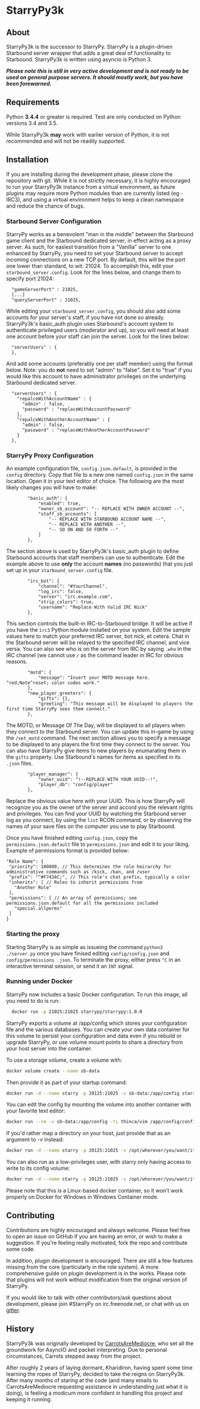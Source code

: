 # StarryPy3k

## About
StarryPy3k is the successor to StarryPy. StarryPy is a plugin-driven Starbound
server wrapper that adds a great deal of functionality to Starbound. StarryPy3k
 is written using asyncio is Python 3.

***Please note this is still in very active development and is not ready to be
used on general purpose servers. It should mostly work, but you have been
forewarned.***

## Requirements
Python **3.4.4** or greater is required. Test are only conducted on Python
versions 3.4 and 3.5.

While StarryPy3k **may** work with earlier version of Python, it is not
recommended and will not be readily supported.

## Installation
If you are installing during the development phase, please clone the repository
 with git. While it is not strictly necessary, it is highly encouraged to
 run your StarryPy3k instance from a virtual environment, as future plugins
 may require more Python modules than are currently listed (eg - IRC3), and
 using a virtual environment helps to keep a clean namespace and reduce the
 chance of bugs.

### Starbound Server Configuration
StarryPy works as a benevolent "man in the middle" between the Starbound game
client and the Starbound dedicated server, in effect acting as a proxy server.
As such, for easiest transition from a "Vanilla" server to one enhanced by
StarryPy, you need to set your Starbound server to accept incoming connections
on a new TCP port.  By default, this will be the port one lower than standard,
to wit: 21024.  To accomplish this, edit your `starbound_server.config`.  Look
for the lines below, and change them to specify port 21024:

```
  "gameServerPort" : 21025,
  [...]
  "queryServerPort" : 21025,
```

While editing your `starbound_server.config`, you should also add some accounts
for your server's staff, if you have not done so already. StarryPy3k's
basic_auth plugin uses Starbound's account system to authenticate privileged
users (moderator and up), so you will need at least one account before your
staff can join the server. Look for the lines below:

```
  "serverUsers" : {
  },
```

And add some accounts (preferably one per staff member) using the format below.
Note: you do **not** need to set "admin" to "false". Set it to "true" if you
would like this account to have administrator privileges on the underlying
Starbound dedicated server.

```
  "serverUsers" : {
    "repalceWithAccountName" : {
      "admin" : false,
      "password" : "replaceWithAccountPassword"
    },
    "repalceWithAnotherAccountName" : {
      "admin" : false,
      "password" : "replaceWithAnotherAccountPassword"
    }
  },
```

### StarryPy Proxy Configuration
An example configuration file, `config.json.default`, is provided in the
`config` directory.  Copy that file to a new one named `config.json` in the
same location.  Open it in your text editor of choice.  The following are the
most likely changes you will have to make:

```
        "basic_auth": {
            "enabled": true,
            "owner_sb_account": "-- REPLACE WITH OWNER ACCOUNT --",
            "staff_sb_accounts": [
                "-- REPLACE WITH STARBOUND ACCOUNT NAME --",
                "-- REPLACE WITH ANOTHER --",
                "-- SO ON AND SO FORTH --"
            ]
        },
```

The section above is used by StarryPy3k's basic_auth plugin to define
Starbound accounts that staff members can use to authenticate. Edit the example
above to use **only** the account **names** (no passwords) that you just set up
in your `starbound_server.config` file.

```
        "irc_bot": {
            "channel": "#YourChannel",
            "log_irc": false,
            "server": "irc.example.com",
            "strip_colors": true,
            "username": "Replace With Valid IRC Nick"
        },
```

This section controls the built-in IRC-to-Starbound bridge.  It will be active
if you have the `irc3` Python module installed on your system.  Edit the sample
values here to match your preferred IRC server, bot nick, et cetera.  Chat in
the Starbound server will be relayed to the specified IRC channel, and vice
versa.  You can also see who is on the server from IRC by saying `.who` in the
IRC channel (we cannot use `/` as the command leader in IRC for obvious reasons.

```
        "motd": {
            "message": "Insert your MOTD message here. ^red;Note^reset; color codes work."
        },
        "new_player_greeters": {
            "gifts": {},
            "greeting": "This message will be displayed to players the first time StarryPy sees them connect."
        },
```

The MOTD, or Message Of The Day, will be displayed to all players when they
connect to the Starbound server.  You can update this in-game by using the
`/set_motd` command.  The next section allows you to specify a message to be
displayed to any players the first time they connect to the server.  You can
also have StarryPy give items to new players by enumarating them in the `gifts`
property.  Use Starbound's names for items as specified in its `.json` files.

```
        "player_manager": {
            "owner_uuid": "!--REPLACE WITH YOUR UUID--!",
            "player_db": "config/player"
        },
```

Replace the obvious value here with your UUID.  This is how StarryPy will
recognize you as the owner of the server and accord you the relevant rights
and privileges.  You can find your UUID by watching the Starbound server log
as you connect, by using the `list` RCON command, or by observing the names
of your save files on the computer you use to play Starbound.

Once you have finished editing `config.json`, copy the `permissions.json.default`
 file to `permissions.json` and edit it to your liking. Example of 
 permissions format is provided below:
 ```
"Role Name": {
  "priority": 100000, // This determines the role heirarchy for administrative commands such as /kick, /ban, and /user
  "prefix": "^#F7434C;", // This role's chat prefix, typically a color
  "inherits": [ // Roles to inherit permissions from
    "Another Role"
  ],
  "permissions": [ // An array of permissions; see permissions.json.default for all the permissions included
    "special.allperms"
  ]
}
```

### Starting the proxy
Starting StarryPy is as simple as issueing the command `python3 ./server.py`
once you have finised editing `config/config.json` and `config/permissions
.json`.  To terminate the proxy, either press `^C` in an interactive 
terminal session, or send it an `INT` signal.

### Running under Docker
StarryPy now includes a basic Docker configuration.  To run this image, 
all you need to do is run:

```bash
  docker run -p 21025:21025 starrypy/starrypy:1.0.0
```

StarryPy exports a volume at /app/config which stores your configuration file and 
the various databases.  You can create your own data container for this volume to persist
your configuration and data even if you rebuild or upgrade StarryPy, or use volume 
mount points to share a directory from your host server into the container.

To use a storage volume, create a volume with:

```bash
docker volume create --name sb-data
```

Then provide it as part of your startup command:

```bash
docker run -d --name starry -p 20125:21025 -v sb-data:/app/config starrypy/starrypy:1.0.0
```

You can edit the config by mounting the volume into another container with your favorite text editor:
```bash
docker run --rm -v sb-data:/app/config -ti thinca/vim /app/config/config.json
```

If you'd rather map a directory on your host, just provide that as an argument to -v instead:

```bash
docker run -d --name starry -p 20125:21025 -v /opt/wherever/you/want/it:/app/config starrypy/starrypy:1.0.0
```

You can also run as a low-privileges user, with starry only having access to write to its config volume:
```bash 
docker run -d --name starry -p 20125:21025 -v /opt/wherever/you/want/it:/app/config --user 1002 starrypy/starrypy:1.0.0
```


Please note that this is a Linux-based docker container, so it won't work properly on Docker
for Windows in Windows Container mode.

## Contributing
Contributions are highly encouraged and always welcome. Please feel free to
open an issue on GitHub if you are having an error, or wish to make a
suggestion. If you're feeling really motivated, fork the repo and contribute
 some code.

In addition, plugin development is encouraged. There are still a few features
missing from the core (particularly in the role system). A more comprehensive
guide on plugin development is in the works. Please note that plugins will not
work without modification from the original version of StarryPy.

If you would like to talk with other contributors/ask questions about
development, please join #StarryPy on irc.freenode.net, or chat with us on
[gitter](https://gitter.im/StarryPy).

## History
StarryPy3k was originally developed by [CarrotsAreMediocre](https://github.com/CarrotsAreMediocre), who set all the groundwork for AsyncIO and packet
interpreting. Due to personal circumstances, Carrots stepped away from the
project.

After roughly 2 years of laying dormant, Kharidiron, having spent some time
learning the ropes of StarryPy, decided to take the reigns on StarryPy3k.
After many months of staring at the code (and many emails to
CarrotsAreMediocre requesting assistance in understanding just what it is
doing), is feeling a modicum more confident in handling this project and
keeping it running.
